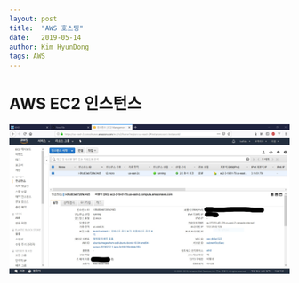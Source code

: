 ```yaml
---
layout: post
title:  "AWS 호스팅"
date:   2019-05-14
author: Kim HyunDong
tags: AWS
---
```


# AWS EC2 인스턴스

![아마존 인스턴스](/image/20190514/20190514_AWS.jpg)
